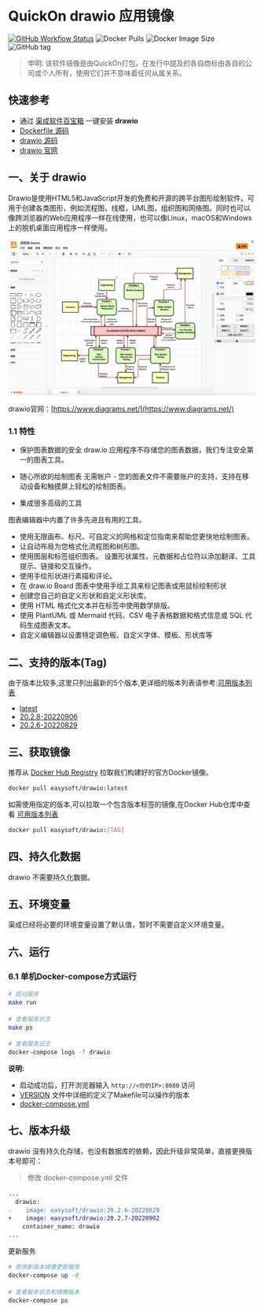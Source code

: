 <!-- 该文档是模板生成，手动修改的内容会被覆盖，详情参见：https://github.com/quicklyon/template-toolkit -->
# QuickOn drawio 应用镜像

[![GitHub Workflow Status](https://github.com/quicklyon/drawio-docker/actions/workflows/docker.yml/badge.svg)](https://github.com/quicklyon/drawio/actions/workflows/docker.yml)
![Docker Pulls](https://img.shields.io/docker/pulls/easysoft/drawio?style=flat-square)
![Docker Image Size](https://img.shields.io/docker/image-size/easysoft/drawio?style=flat-square)
![GitHub tag](https://img.shields.io/github/v/tag/quicklyon/drawio-docker?style=flat-square)

> 申明: 该软件镜像是由QuickOn打包。在发行中提及的各自商标由各自的公司或个人所有，使用它们并不意味着任何从属关系。

## 快速参考

- 通过 [渠成软件百宝箱](https://www.qucheng.com/app-install/drawio-install-149.html) 一键安装 **drawio**
- [Dockerfile 源码](https://github.com/quicklyon/drawio-docker)
- [drawio 源码](https://github.com/jgraph/drawio)
- [drawio 官网](https://www.diagrams.net/)

## 一、关于 drawio

<!-- 这里写应用的【介绍信息】 -->
Drawio是使用HTML5和JavaScript开发的免费和开源的跨平台图形绘制软件。可用于创建各类图形，例如流程图，线框，UML图，组织图和网络图。同时也可以像跨浏览器的Web应用程序一样在线使用，也可以像Linux，macOS和Windows上的脱机桌面应用程序一样使用。

![screenshots](https://raw.githubusercontent.com/quicklyon/drawio-docker/master/.template/screenshot.png)

drawio官网：[https://www.diagrams.net/](https://www.diagrams.net/)

<!-- 这里写应用的【附加信息】 -->
### 1.1 特性

- 保护图表数据的安全
draw.io 应用程序不存储您的图表数据，我们专注安全第一的图表工具。

- 随心所欲的绘制图表
无需帐户 - 您的图表文件不需要账户的支持，支持在移动设备和触摸屏上轻松的绘制图表。

- 集成很多高级的工具

图表编辑器中内置了许多先进且有用的工具。

- 使用无限画布、标尺、可自定义的网格和定位指南来帮助您更快地绘制图表。
- 让自动布局为您格式化流程图和树形图。
- 使用图层和标签组织图表。 设置形状属性、元数据和占位符以添加翻译、工具提示、链接和交互操作。
- 使用手绘形状进行素描和评论。
- 在 draw.io Board 图表中使用手绘工具来标记图表或用鼠标绘制形状
- 创建您自己的自定义形状和自定义形状库。
- 使用 HTML 格式化文本并在标签中使用数学排版。
- 使用 PlantUML 或 Mermaid 代码、CSV 电子表格数据和格式信息或 SQL 代码生成图表文本。
- 自定义编辑器以设置特定调色板、自定义字体、模板、形状库等

## 二、支持的版本(Tag)

由于版本比较多,这里只列出最新的5个版本,更详细的版本列表请参考:[可用版本列表](https://hub.docker.com/r/easysoft/drawio/tags/)

<!-- 这里是镜像的【Tag】信息，通过命令维护，详情参考：https://github.com/quicklyon/template-toolkit -->
- [latest](https://github.com/jgraph/drawio/releases/tag/v20.2.8)
- [20.2.8-20220906](https://github.com/jgraph/drawio/releases/tag/v20.2.8)
- [20.2.6-20220829](https://github.com/jgraph/drawio/releases/tag/v20.2.6)

## 三、获取镜像

推荐从 [Docker Hub Registry](https://hub.docker.com/r/easysoft/drawio) 拉取我们构建好的官方Docker镜像。

```bash
docker pull easysoft/drawio:latest
```

如需使用指定的版本,可以拉取一个包含版本标签的镜像,在Docker Hub仓库中查看 [可用版本列表](https://hub.docker.com/r/easysoft/drawio/tags/)

```bash
docker pull easysoft/drawio:[TAG]
```

## 四、持久化数据

drawio 不需要持久化数据。

## 五、环境变量

<!-- 这里写应用的【环境变量信息】 -->
渠成已经将必要的环境变量设置了默认值，暂时不需要自定义环境变量。

## 六、运行

### 6.1 单机Docker-compose方式运行

```bash
# 启动服务
make run

# 查看服务状态
make ps

# 查看服务日志
docker-compose logs -f drawio

```

<!-- 这里写应用的【make命令的备注信息】位于文档最后端 -->
**说明:**

- 启动成功后，打开浏览器输入 `http://<你的IP>:8080` 访问
- [VERSION](https://github.com/quicklyon/drawio-docker/blob/master/VERSION) 文件中详细的定义了Makefile可以操作的版本
- [docker-compose.yml](https://github.com/quicklyon/drawio-docker/blob/master/docker-compose.yml)

## 七、版本升级

<!-- 这里是镜像的【版本升级】信息，通过命令维护，详情参考：https://github.com/quicklyon/template-toolkit -->
drawio 没有持久化存储，也没有数据库的依赖，因此升级非常简单，直接更换版本号即可：

> 修改 docker-compose.yml 文件

```diff
...
  drawio:
-    image: easysoft/drawio:20.2.6-20220829
+    image: easysoft/drawio:20.2.7-20220902
    container_name: drawio
...
```

更新服务

```bash
# 是用新版本镜像更新服务
docker-compose up -d

# 查看服务状态和镜像版本
docker-compose ps
```